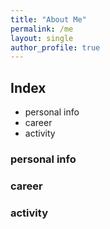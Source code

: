 ```yaml
---
title: "About Me"
permalink: /me
layout: single
author_profile: true
---
```


## Index
- personal info
- career
- activity

### personal info

### career

### activity